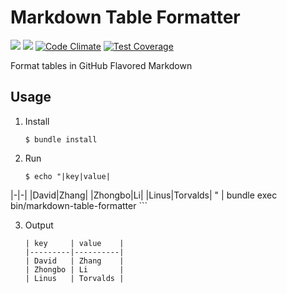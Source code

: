# Markdown Table Formatter

![](https://img.shields.io/badge/license-MIT-blue.svg)
![](https://travis-ci.org/crispgm/markdown-table-formatter.svg)
[![Code Climate](https://codeclimate.com/github/crispgm/markdown-table-formatter/badges/gpa.svg)](https://codeclimate.com/github/crispgm/markdown-table-formatter)
[![Test Coverage](https://codeclimate.com/github/crispgm/markdown-table-formatter/badges/coverage.svg)](https://codeclimate.com/github/crispgm/markdown-table-formatter/coverage)

Format tables in GitHub Flavored Markdown

## Usage

1. Install
    
    ```
    $ bundle install
    ```

2. Run

    ```
    $ echo "|key|value|
|-|-|
|David|Zhang|
|Zhongbo|Li|
|Linus|Torvalds|
" | bundle exec bin/markdown-table-formatter
    ```

3. Output

    ```
    | key     | value    |
    |---------|----------|
    | David   | Zhang    |
    | Zhongbo | Li       |
    | Linus   | Torvalds |
    ```